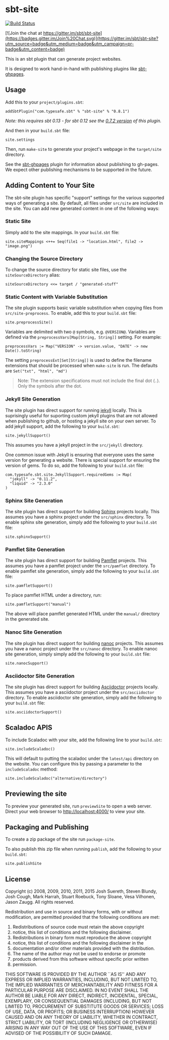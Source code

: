 # sbt-site
[![Build Status](https://travis-ci.org/sbt/sbt-site.svg)](https://travis-ci.org/sbt/sbt-site)

[![Join the chat at https://gitter.im/sbt/sbt-site](https://badges.gitter.im/Join%20Chat.svg)](https://gitter.im/sbt/sbt-site?utm_source=badge&utm_medium=badge&utm_campaign=pr-badge&utm_content=badge)

This is an sbt plugin that can generate project websites.

It is designed to work hand-in-hand with publishing plugins like [sbt-ghpages].

## Usage
Add this to your `project/plugins.sbt`:

```
addSbtPlugin("com.typesafe.sbt" % "sbt-site" % "0.8.1")
```

_Note: this requires sbt 0.13 - for sbt 0.12 see the [0.7.2 version][old] of this plugin._

And then in your `build.sbt` file:

```
site.settings
```

Then, run `make-site` to generate your project's webpage in the `target/site` directory.

See the [sbt-ghpages] plugin for information about publishing to gh-pages. We expect other publishing mechanisms to be supported in the future.

## Adding Content to Your Site
The sbt-site plugin has specific "support" settings for the various supported ways of generating a site. By default, all files under `src/site` are included in the site. You can add new generated content in one of the following ways:

### Static Site
Simply add to the site mappings. In your `build.sbt` file:

```
site.siteMappings <++= Seq(file1 -> "location.html", file2 -> "image.png")
```

### Changing the Source Directory
To change the source directory for static site files, use the `siteSourceDirectory` alias:

```
siteSourceDirectory <<= target / "generated-stuff"
```

### Static Content with Variable Substitution
The site plugin supports basic variable substitution when copying files from `src/site-preprocess`. To enable, add this to your `build.sbt` file:

```
site.preprocessSite()
```

Variables are delimited with two `@` symbols, e.g. `@VERSION@`. Variables are defined via the `preprocessVars[Map[String, String]]` setting. For example:

```
preprocessVars := Map("VERSION" -> version.value, "DATE" -> new Date().toString)
```

The setting `preprocessExt[Set[String]]` is used to define the filename extensions that should be processed when `make-site` is run. The defaults are `Set("txt", "html", "md")`

> Note: The extension specifications must not include the final dot (`.`). Only the symbols after the dot.

### Jekyll Site Generation
The site plugin has direct support for running [jekyll][jekyll] locally.  This is suprisingly useful for suporting custom jekyll plugins that are not allowed when publishing to github, or hosting a jekyll site on your own server. To add jekyll support, add the following to your `build.sbt`:

```
site.jekyllSupport()
```

This assumes you have a jekyll project in the `src/jekyll` directory.

One common issue with Jekyll is ensuring that everyone uses the same version for generating a website.  There is special support for ensuring the version of gems. To do so, add the following to your `build.sbt` file:

```
com.typesafe.sbt.site.JekyllSupport.requiredGems := Map(
  "jekyll" -> "0.11.2",
  "liquid" -> "2.3.0"
)
```

### Sphinx Site Generation
The site plugin has direct support for building [Sphinx][sphinx] projects locally. This assumes you have a sphinx project under the `src/sphinx` directory. To enable sphinx site generation, simply add the following to your `build.sbt` file:

```
site.sphinxSupport()
```

### Pamflet Site Generation
The site plugin has direct support for building [Pamflet](http://pamflet.databinder.net/) projects.   This assumes you have a pamflet project under the `src/pamflet` directory.   To enable pamflet site generation, simply add the following to your `build.sbt` file:

```
site.pamfletSupport()
```

To place pamflet HTML under a directory, run:

```
site.pamfletSupport("manual")
```

The above will place pamflet generated HTML under the `manual/` directory in the generated site.

### Nanoc Site Generation
The site plugin has direct support for building [nanoc][nanoc] projects. This assumes you have a nanoc project under the `src/nanoc` directory. To enable nanoc site generation, simply simply add the following to your `build.sbt` file:

```
site.nanocSupport()
```

### Asciidoctor Site Generation
The site plugin has direct support for building [Asciidoctor][asciidoctor] projects locally. This assumes you have a asciidoctor project under the `src/asciidoctor` directory. To enable asciidoctor site generation, simply add the following to your `build.sbt` file:

```
site.asciidoctorSupport()
```

## Scaladoc APIS
To include Scaladoc with your site, add the following line to your `build.sbt`:

```
site.includeScaladoc()
```

This will default to putting the scaladoc under the `latest/api` directory on the website. You can configure this by passing a parameter to the `includeScaladoc` method:

```
site.includeScaladoc("alternative/directory")
```

## Previewing the site
To preview your generated site, run `previewSite` to open a web server. Direct your web browser to [http://localhost:4000/](http://localhost:4000/) to view your site.

## Packaging and Publishing
To create a zip package of the site run `package-site`.

To also publish this zip file when running `publish`, add the following to your `build.sbt`:

```
site.publishSite
```

## License
Copyright (c) 2008, 2009, 2010, 2011, 2015 Josh Suereth, Steven Blundy, Josh Cough, Mark Harrah, Stuart Roebuck, Tony Sloane, Vesa Vilhonen, Jason Zaugg. All rights reserved.

Redistribution and use in source and binary forms, with or without modification, are permitted provided that the following conditions are met:
1. Redistributions of source code must retain the above copyright
2. notice, this list of conditions and the following disclaimer.
3. Redistributions in binary form must reproduce the above copyright
4. notice, this list of conditions and the following disclaimer in the
5. documentation and/or other materials provided with the distribution.
6. The name of the author may not be used to endorse or promote
7. products derived from this software without specific prior written
8. permission.

THIS SOFTWARE IS PROVIDED BY THE AUTHOR ``AS IS'' AND ANY EXPRESS OR IMPLIED WARRANTIES, INCLUDING, BUT NOT LIMITED TO, THE IMPLIED WARRANTIES OF MERCHANTABILITY AND FITNESS FOR A PARTICULAR PURPOSE ARE DISCLAIMED. IN NO EVENT SHALL THE AUTHOR BE LIABLE FOR ANY DIRECT, INDIRECT, INCIDENTAL, SPECIAL, EXEMPLARY, OR CONSEQUENTIAL DAMAGES (INCLUDING, BUT NOT LIMITED TO, PROCUREMENT OF SUBSTITUTE GOODS OR SERVICES; LOSS OF USE, DATA, OR PROFITS; OR BUSINESS INTERRUPTION) HOWEVER CAUSED AND ON ANY THEORY OF LIABILITY, WHETHER IN CONTRACT, STRICT LIABILITY, OR TORT (INCLUDING NEGLIGENCE OR OTHERWISE) ARISING IN ANY WAY OUT OF THE USE OF THIS SOFTWARE, EVEN IF ADVISED OF THE POSSIBILITY OF SUCH DAMAGE.

[old]: https://github.com/sbt/sbt-site/tree/0.7.2
[sbt-ghpages]: http://github.com/sbt/sbt-ghpages
[jekyll]: http://jekyllrb.com
[pamflet]: http://pamflet.databinder.net
[nanoc]: http://nanoc.ws/
[asciidoctor]: http://asciidoctor.org
[sphinx]: http://sphinx-doc.org
